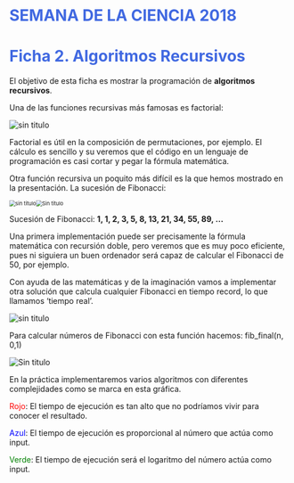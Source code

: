 # <span style="color:royalblue">SEMANA DE LA CIENCIA 2018</span>
# <span style="color:royalblue">Ficha 2. Algoritmos Recursivos</span> 

El objetivo de esta ficha es mostrar la programación de **algoritmos recursivos**.

Una de las funciones recursivas más famosas es factorial:  

![sin titulo](https://i.loli.net/2020/02/25/YquSFQLtrZ7XB25.png)

Factorial es útil en la composición de permutaciones, por ejemplo. El cálculo es sencillo y su veremos que el código en un lenguaje de programación es casi cortar y pegar la fórmula matemática. 

Otra función recursiva un poquito más difícil es la que hemos mostrado en la presentación. La sucesión de Fibonacci:  

<img src="https://i.loli.net/2020/02/25/zENjUcgsvPSGleb.png" alt="sin titulo" style="zoom:67%;" /><img src="https://i.loli.net/2020/02/25/FGUbtuD5hMpcyEL.png" alt="Sin titulo" style="zoom:67%;" />

Sucesión de Fibonacci: **1, 1, 2, 3, 5, 8, 13, 21, 34, 55, 89, …**

Una primera implementación puede ser precisamente la fórmula matemática con recursión doble, pero veremos que es muy poco eficiente, pues ni siguiera un buen ordenador será capaz de calcular el Fibonacci de 50, por ejemplo. 

Con ayuda de las matemáticas y de la imaginación vamos a implementar otra solución que calcula cualquier Fibonacci en tiempo record, lo que llamamos ‘tiempo real’. 

![sin titulo](https://i.loli.net/2020/02/25/dSBUmXTPNzcEhji.png)

Para calcular números de Fibonacci con esta función hacemos: fib_final(n, 0,1)   

![Sin titulo](https://i.loli.net/2020/02/25/Xh74jeND5EFdSPb.png)

En la práctica implementaremos varios algoritmos con diferentes complejidades como se marca en esta gráfica. 

<span style="color:red">Rojo</span>: El tiempo de ejecución es tan alto que no podríamos vivir para conocer el resultado.

<span style="color:blue">Azul</span>: El tiempo de ejecución es proporcional al número que actúa como input.

<span style="color:green">Verde</span>: El tiempo de ejecución será el logaritmo del número actúa como input.  